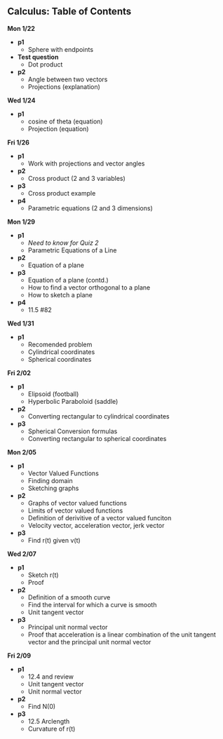 Calculus: Table of Contents
---------------------------

__Mon 1/22__
   + __p1__
      + Sphere with endpoints
   + __Test question__
      + Dot product
   + __p2__
      + Angle between two vectors
      + Projections (explanation)

   __Wed 1/24__
   + __p1__
      + cosine of theta (equation)
      + Projection (equation)

   __Fri 1/26__
   + __p1__
      + Work with projections and vector angles
   + __p2__
      + Cross product (2 and 3 variables)
   + __p3__
      + Cross product example
   + __p4__
      + Parametric equations (2 and 3 dimensions)

   __Mon 1/29__
   + __p1__
      + _Need to know for Quiz 2_
      + Parametric Equations of a Line
   + __p2__
      + Equation of a plane
   + __p3__
      + Equation of a plane (contd.)
      + How to find a vector orthogonal to a plane
      + How to sketch a plane
   + __p4__
      + 11.5 #82

   __Wed 1/31__
   + __p1__
      + Recomended problem
      + Cylindrical coordinates
      + Spherical coordinates

   __Fri 2/02__
   + __p1__
      + Elipsoid (football)
      + Hyperbolic Paraboloid (saddle)
   + __p2__
      + Converting rectangular to cylindrical coordinates
   + __p3__
      + Spherical Conversion formulas
      + Converting rectangular to spherical coordinates

   __Mon 2/05__
   + __p1__
      + Vector Valued Functions
      + Finding domain
      + Sketching graphs
   + __p2__
      + Graphs of vector valued functions
      + Limits of vector valued functions
      + Definition of derivitive of a vector valued funciton
      + Velocity vector, acceleration vector, jerk vector
   + __p3__
      + Find r(t) given v(t)

   __Wed 2/07__
   + __p1__
      + Sketch r(t)
      + Proof
   + __p2__
      + Definition of a smooth curve
      + Find the interval for which a curve is smooth
      + Unit tangent vector
   + __p3__
      + Principal unit normal vector
      + Proof that acceleration is a linear combination of the unit tangent vector and the principal unit normal vector

__Fri 2/09__
   + __p1__
      + 12.4 and review
      + Unit tangent vector
      + Unit normal vector
   + __p2__
      + Find N(0)
   + __p3__
      + 12.5 Arclength
      + Curvature of r(t)
